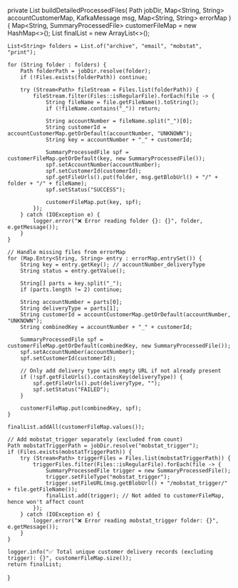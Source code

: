 private List<SummaryProcessedFile> buildDetailedProcessedFiles(
        Path jobDir,
        Map<String, String> accountCustomerMap,
        KafkaMessage msg,
        Map<String, String> errorMap
) {
    Map<String, SummaryProcessedFile> customerFileMap = new HashMap<>();
    List<SummaryProcessedFile> finalList = new ArrayList<>();

    List<String> folders = List.of("archive", "email", "mobstat", "print");

    for (String folder : folders) {
        Path folderPath = jobDir.resolve(folder);
        if (!Files.exists(folderPath)) continue;

        try (Stream<Path> fileStream = Files.list(folderPath)) {
            fileStream.filter(Files::isRegularFile).forEach(file -> {
                String fileName = file.getFileName().toString();
                if (!fileName.contains("_")) return;

                String accountNumber = fileName.split("_")[0];
                String customerId = accountCustomerMap.getOrDefault(accountNumber, "UNKNOWN");
                String key = accountNumber + "_" + customerId;

                SummaryProcessedFile spf = customerFileMap.getOrDefault(key, new SummaryProcessedFile());
                spf.setAccountNumber(accountNumber);
                spf.setCustomerId(customerId);
                spf.getFileUrls().put(folder, msg.getBlobUrl() + "/" + folder + "/" + fileName);
                spf.setStatus("SUCCESS");

                customerFileMap.put(key, spf);
            });
        } catch (IOException e) {
            logger.error("❌ Error reading folder {}: {}", folder, e.getMessage());
        }
    }

    // Handle missing files from errorMap
    for (Map.Entry<String, String> entry : errorMap.entrySet()) {
        String key = entry.getKey(); // accountNumber_deliveryType
        String status = entry.getValue();

        String[] parts = key.split("_");
        if (parts.length != 2) continue;

        String accountNumber = parts[0];
        String deliveryType = parts[1];
        String customerId = accountCustomerMap.getOrDefault(accountNumber, "UNKNOWN");
        String combinedKey = accountNumber + "_" + customerId;

        SummaryProcessedFile spf = customerFileMap.getOrDefault(combinedKey, new SummaryProcessedFile());
        spf.setAccountNumber(accountNumber);
        spf.setCustomerId(customerId);

        // Only add delivery type with empty URL if not already present
        if (!spf.getFileUrls().containsKey(deliveryType)) {
            spf.getFileUrls().put(deliveryType, "");
            spf.setStatus("FAILED");
        }

        customerFileMap.put(combinedKey, spf);
    }

    finalList.addAll(customerFileMap.values());

    // Add mobstat_trigger separately (excluded from count)
    Path mobstatTriggerPath = jobDir.resolve("mobstat_trigger");
    if (Files.exists(mobstatTriggerPath)) {
        try (Stream<Path> triggerFiles = Files.list(mobstatTriggerPath)) {
            triggerFiles.filter(Files::isRegularFile).forEach(file -> {
                SummaryProcessedFile trigger = new SummaryProcessedFile();
                trigger.setFileType("mobstat_trigger");
                trigger.setFileURL(msg.getBlobUrl() + "/mobstat_trigger/" + file.getFileName());
                finalList.add(trigger); // Not added to customerFileMap, hence won't affect count
            });
        } catch (IOException e) {
            logger.error("❌ Error reading mobstat_trigger folder: {}", e.getMessage());
        }
    }

    logger.info("✅ Total unique customer delivery records (excluding trigger): {}", customerFileMap.size());
    return finalList;
}
